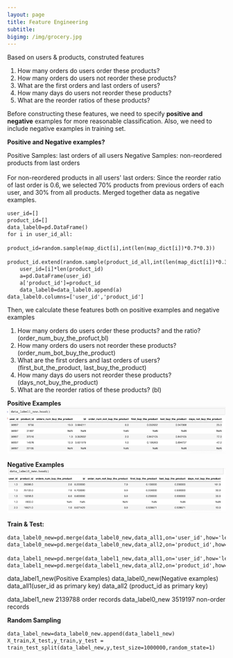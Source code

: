 ```yaml
---
layout: page
title: Feature Engineering
subtitle:
bigimg: /img/grocery.jpg
---
```


Based on users & products, construted features
1.	How many orders do users order these products?
2.	How many orders do users not reorder these products?
3.	What are the first orders and last orders of users?
4.	How many days do users not reorder these products?
5.	What are the reorder ratios of these products?

Before constructing these features, we need to specify **positive and negative** examples for more reasonable classification. Also, we need to include negative examples in training set. 

**Positive and Negative examples?**



Positive Samples: last orders of all users 
Negative Samples: non-reordered products from last orders
<br>
<br>
For non-reordered products in all users' last orders:
Since the reorder ratio of last order is 0.6, we selected 70% products from previous orders of each user, and 30% from all products. Merged together data as negative examples.
```
user_id=[]
product_id=[]
data_label0=pd.DataFrame()
for i in user_id_all:
    product_id=random.sample(map_dict[i],int(len(map_dict[i])*0.7*0.3))
    product_id.extend(random.sample(product_id_all,int(len(map_dict[i])*0.3*0.3)))
    user_id=[i]*len(product_id)
    a=pd.DataFrame(user_id)
    a['product_id']=product_id
    data_label0=data_label0.append(a)
data_label0.columns=['user_id','product_id']
```
Then, we calculate these features both on positive examples and negative examples
1.	How many orders do users order these products? and the ratio? (order_num_buy_the_profuct,bl)
2.	How many orders do users not reorder these products? (order_num_bot_buy_the_product)
3.	What are the first orders and last orders of users? (first_but_the_product, last_buy_the_product)
4.	How many days do users not reorder these products? (days_not_buy_the_product)
5.	What are the reorder ratios of these products? (bl)

**Positive Examples**
![label1](/img/label1.png)



**Negative Examples**
![label0](/img/label0.png)


**Train & Test:**
```
data_label0_new=pd.merge(data_label0_new,data_all1,on='user_id',how='left')
data_label0_new=pd.merge(data_label0_new,data_all2,on='product_id',how='left')

data_label1_new=pd.merge(data_label1_new,data_all1,on='user_id',how='left')
data_label1_new=pd.merge(data_label1_new,data_all2,on='product_id',how='left')
```
data_label1_new(Positive Examples)
data_label0_new(Negative examples) 
data_all1(user_id as primary key)
data_all2 (product_id as primary key)

data_label1_new 2139788 order records
data_label0_new 3519197 non-order records

**Random Sampling**
```
data_label_new=data_label0_new.append(data_label1_new)
X_train,X_test,y_train,y_test = train_test_split(data_label_new,y,test_size=1000000,random_state=1)
```



